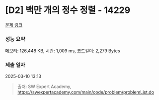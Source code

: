 # [D2] 백만 개의 정수 정렬 - 14229 

[문제 링크](https://swexpertacademy.com/main/code/problem/problemDetail.do?contestProbId=AX_Y-4T6-yoDFAVy) 

### 성능 요약

메모리: 126,448 KB, 시간: 1,009 ms, 코드길이: 2,279 Bytes

### 제출 일자

2025-03-10 13:13



> 출처: SW Expert Academy, https://swexpertacademy.com/main/code/problem/problemList.do